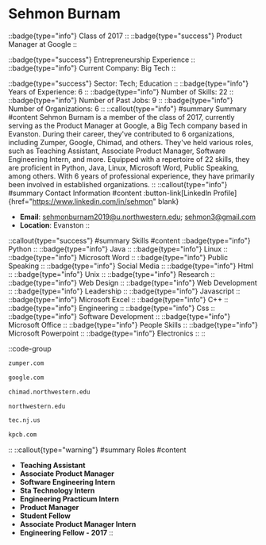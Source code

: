 # Sehmon Burnam
::badge{type="info"}
Class of 2017
::
::badge{type="success"}
Product Manager at Google
::

::badge{type="success"}
Entrepreneurship Experience
::
::badge{type="info"}
Current Company: Big Tech
::

::badge{type="success"}
Sector: Tech; Education
::
::badge{type="info"}
Years of Experience: 6
::
::badge{type="info"}
Number of Skills: 22
::
::badge{type="info"}
Number of Past Jobs: 9
::
::badge{type="info"}
Number of Organizations: 6
::
::callout{type="info"}
#summary
Summary
#content
Sehmon Burnam is a member of the class of 2017, currently serving as the Product Manager at Google, a Big Tech company based in Evanston. During their career, they've contributed to 6 organizations, including Zumper, Google, Chimad, and others. They've held various roles, such as Teaching Assistant, Associate Product Manager, Software Engineering Intern, and more. Equipped with a repertoire of 22 skills, they are proficient in Python, Java, Linux, Microsoft Word, Public Speaking, among others.  With 6 years of professional experience, they have primarily been involved in established organizations.
::
::callout{type="info"}
#summary
Contact Information
#content
:button-link[LinkedIn Profile]{href="https://www.linkedin.com/in/sehmon" blank}
- **Email**: sehmonburnam2019@u.northwestern.edu; sehmon3@gmail.com
- **Location**: Evanston
::

::callout{type="success"}
#summary
Skills
#content
::badge{type="info"}
Python
::
::badge{type="info"}
Java
::
::badge{type="info"}
Linux
::
::badge{type="info"}
Microsoft Word
::
::badge{type="info"}
Public Speaking
::
::badge{type="info"}
Social Media
::
::badge{type="info"}
Html
::
::badge{type="info"}
Unix
::
::badge{type="info"}
Research
::
::badge{type="info"}
Web Design
::
::badge{type="info"}
Web Development
::
::badge{type="info"}
Leadership
::
::badge{type="info"}
Javascript
::
::badge{type="info"}
Microsoft Excel
::
::badge{type="info"}
C++
::
::badge{type="info"}
Engineering
::
::badge{type="info"}
Css
::
::badge{type="info"}
Software Development
::
::badge{type="info"}
Microsoft Office
::
::badge{type="info"}
People Skills
::
::badge{type="info"}
Microsoft Powerpoint
::
::badge{type="info"}
Electronics
::
::

::code-group
```bash [Zumper]
zumper.com
```
```bash [Google]
google.com
```
```bash [Chimad]
chimad.northwestern.edu
```
```bash [Northwestern University]
northwestern.edu
```
```bash [Union County Vocational-Technical Schools]
tec.nj.us
```
```bash [Kleiner Perkins Caufield & Byers]
kpcb.com
```
::
::callout{type="warning"}
#summary
Roles
#content
- **Teaching Assistant**
- **Associate Product Manager**
- **Software Engineering Intern**
- **Sta Technology Intern**
- **Engineering Practicum Intern**
- **Product Manager**
- **Student Fellow**
- **Associate Product Manager Intern**
- **Engineering Fellow - 2017**
::

